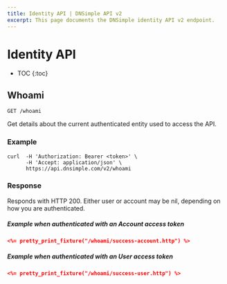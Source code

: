 ```yaml
---
title: Identity API | DNSimple API v2
excerpt: This page documents the DNSimple identity API v2 endpoint.
---
```


# Identity API

* TOC
{:toc}


## Whoami

    GET /whoami

Get details about the current authenticated entity used to access the API.

### Example

    curl  -H 'Authorization: Bearer <token>' \
          -H 'Accept: application/json' \
          https://api.dnsimple.com/v2/whoami

### Response

Responds with HTTP 200. Either user or account may be nil, depending on how you are authenticated.

##### Example when authenticated with an Account access token

~~~json
<%= pretty_print_fixture("/whoami/success-account.http") %>
~~~

##### Example when authenticated with an User access token

~~~json
<%= pretty_print_fixture("/whoami/success-user.http") %>
~~~
